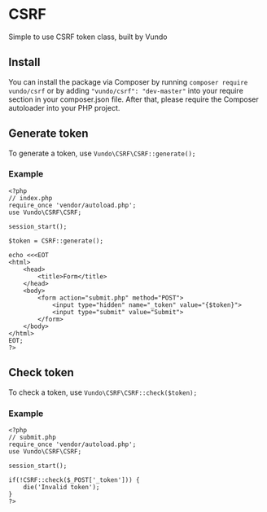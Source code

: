 # CSRF
Simple to use CSRF token class, built by Vundo

## Install

You can install the package via Composer by running ```composer require vundo/csrf``` or by adding ```"vundo/csrf": "dev-master"``` into your require section in your composer.json file. After that, please require the Composer autoloader into your PHP project.

## Generate token

To generate a token, use ```Vundo\CSRF\CSRF::generate();```
### Example
```
<?php
// index.php
require_once 'vendor/autoload.php';
use Vundo\CSRF\CSRF;

session_start();

$token = CSRF::generate();

echo <<<EOT
<html>
	<head>
		<title>Form</title>
	</head>
	<body>
		<form action="submit.php" method="POST">
			<input type="hidden" name="_token" value="{$token}">
			<input type="submit" value="Submit">
		</form>
	</body>
</html>
EOT;
?>
```

## Check token

To check a token, use ```Vundo\CSRF\CSRF::check($token);```
### Example
```
<?php
// submit.php
require_once 'vendor/autoload.php';
use Vundo\CSRF\CSRF;

session_start();

if(!CSRF::check($_POST['_token'])) {
	die('Invalid token');
}
?>
```
